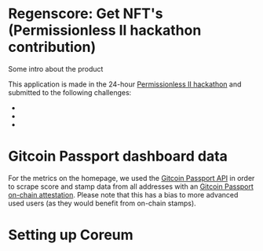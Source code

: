 # Regenscore: Get NFT's (Permissionless II hackathon contribution) 
Some intro about the product

This application is made in the 24-hour [Permissionless II hackathon](https://blockworks.co/event/permissionless-2023-hackathon/home) and submitted to the following challenges:

-
-
- 

# Gitcoin Passport dashboard data
For the metrics on the homepage, we used the [Gitcoin Passport API](https://docs.passport.gitcoin.co/building-with-passport/api-reference#available-endpoints) in order to scrape score and stamp data from all addresses with an [Gitcoin Passport on-chain attestation](https://optimism.easscan.org/address/0x843829986e895facd330486a61Ebee9E1f1adB1a). Please note that this has a bias to more advanced used users (as they would benefit from on-chain stamps).

# Setting up Coreum

